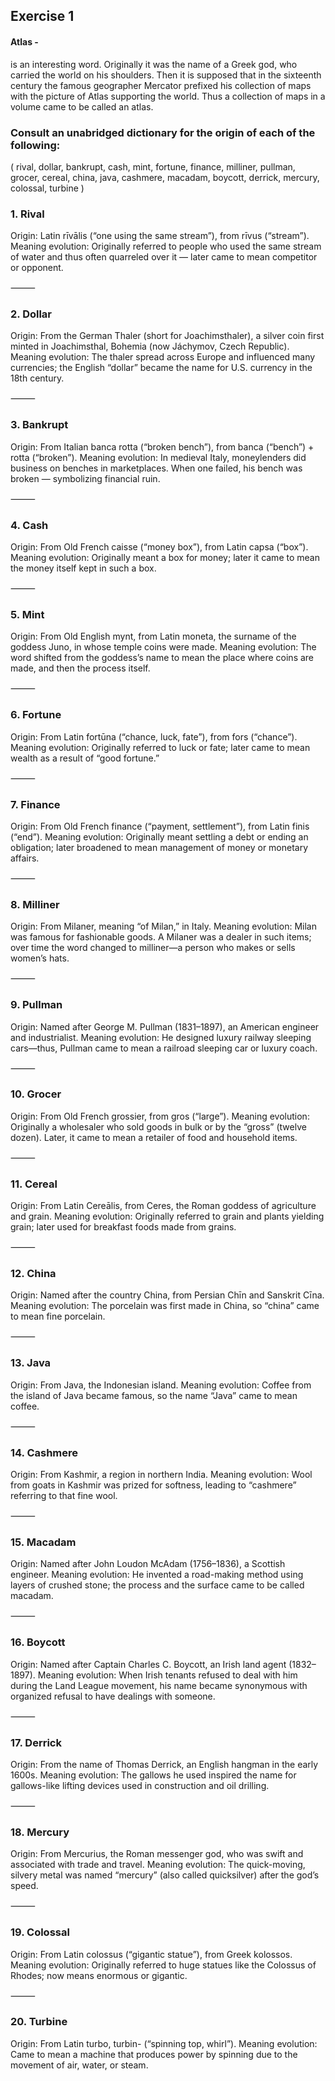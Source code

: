 
## Exercise 1

#### Atlas - 
is an interesting word. Originally it was the name of a Greek god, who carried the world on his shoulders. Then it is supposed that in the sixteenth century the famous geographer Mercator prefixed his collection of maps with the picture of Atlas supporting the world. Thus a collection of maps in a volume came to be called an atlas. 


### Consult an unabridged dictionary for the origin of each of the following:

( rival, dollar, bankrupt, cash, mint, fortune, finance, milliner, pullman, grocer, cereal, china, java, cashmere, macadam, boycott, derrick, mercury, colossal, turbine )

### 1. Rival

Origin: Latin rīvālis (“one using the same stream”), from rīvus (“stream”).
Meaning evolution: Originally referred to people who used the same stream of water and thus often quarreled over it — later came to mean competitor or opponent.

⸻

### 2. Dollar

Origin: From the German Thaler (short for Joachimsthaler), a silver coin first minted in Joachimsthal, Bohemia (now Jáchymov, Czech Republic).
Meaning evolution: The thaler spread across Europe and influenced many currencies; the English “dollar” became the name for U.S. currency in the 18th century.

⸻

### 3. Bankrupt

Origin: From Italian banca rotta (“broken bench”), from banca (“bench”) + rotta (“broken”).
Meaning evolution: In medieval Italy, moneylenders did business on benches in marketplaces. When one failed, his bench was broken — symbolizing financial ruin.

⸻

### 4. Cash

Origin: From Old French caisse (“money box”), from Latin capsa (“box”).
Meaning evolution: Originally meant a box for money; later it came to mean the money itself kept in such a box.

⸻

### 5. Mint

Origin: From Old English mynt, from Latin moneta, the surname of the goddess Juno, in whose temple coins were made.
Meaning evolution: The word shifted from the goddess’s name to mean the place where coins are made, and then the process itself.

⸻

### 6. Fortune

Origin: From Latin fortūna (“chance, luck, fate”), from fors (“chance”).
Meaning evolution: Originally referred to luck or fate; later came to mean wealth as a result of “good fortune.”

⸻

### 7. Finance

Origin: From Old French finance (“payment, settlement”), from Latin finis (“end”).
Meaning evolution: Originally meant settling a debt or ending an obligation; later broadened to mean management of money or monetary affairs.

⸻

### 8. Milliner

Origin: From Milaner, meaning “of Milan,” in Italy.
Meaning evolution: Milan was famous for fashionable goods. A Milaner was a dealer in such items; over time the word changed to milliner—a person who makes or sells women’s hats.

⸻

### 9. Pullman

Origin: Named after George M. Pullman (1831–1897), an American engineer and industrialist.
Meaning evolution: He designed luxury railway sleeping cars—thus, Pullman came to mean a railroad sleeping car or luxury coach.

⸻

### 10. Grocer

Origin: From Old French grossier, from gros (“large”).
Meaning evolution: Originally a wholesaler who sold goods in bulk or by the “gross” (twelve dozen). Later, it came to mean a retailer of food and household items.

⸻

### 11. Cereal

Origin: From Latin Cereālis, from Ceres, the Roman goddess of agriculture and grain.
Meaning evolution: Originally referred to grain and plants yielding grain; later used for breakfast foods made from grains.

⸻

### 12. China

Origin: Named after the country China, from Persian Chīn and Sanskrit Cīna.
Meaning evolution: The porcelain was first made in China, so “china” came to mean fine porcelain.

⸻

### 13. Java

Origin: From Java, the Indonesian island.
Meaning evolution: Coffee from the island of Java became famous, so the name “Java” came to mean coffee.

⸻

### 14. Cashmere

Origin: From Kashmir, a region in northern India.
Meaning evolution: Wool from goats in Kashmir was prized for softness, leading to “cashmere” referring to that fine wool.

⸻

### 15. Macadam

Origin: Named after John Loudon McAdam (1756–1836), a Scottish engineer.
Meaning evolution: He invented a road-making method using layers of crushed stone; the process and the surface came to be called macadam.

⸻

### 16. Boycott

Origin: Named after Captain Charles C. Boycott, an Irish land agent (1832–1897).
Meaning evolution: When Irish tenants refused to deal with him during the Land League movement, his name became synonymous with organized refusal to have dealings with someone.

⸻

### 17. Derrick

Origin: From the name of Thomas Derrick, an English hangman in the early 1600s.
Meaning evolution: The gallows he used inspired the name for gallows-like lifting devices used in construction and oil drilling.

⸻

### 18. Mercury

Origin: From Mercurius, the Roman messenger god, who was swift and associated with trade and travel.
Meaning evolution: The quick-moving, silvery metal was named “mercury” (also called quicksilver) after the god’s speed.

⸻

### 19. Colossal

Origin: From Latin colossus (“gigantic statue”), from Greek kolossos.
Meaning evolution: Originally referred to huge statues like the Colossus of Rhodes; now means enormous or gigantic.

⸻

### 20. Turbine

Origin: From Latin turbo, turbin- (“spinning top, whirl”).
Meaning evolution: Came to mean a machine that produces power by spinning due to the movement of air, water, or steam.
